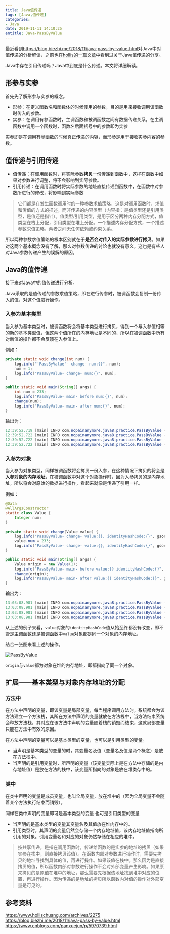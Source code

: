 ```yaml
---
title: Java值传递
tags: [Java,值传递]
categories:
- Java
date: 2019-11-11 14:10:25
entitle: Java-PassByValue
---
```


最近看到<https://blog.biezhi.me/2018/11/java-pass-by-value.html>对Java中对值传递的分析解读，之前也在[hollis的一篇文章](https://www.hollischuang.com/archives/2275)中看到过关于Java值传递的分享。

Java中存在引用传递吗？Java中到底是什么传递。本文将详细解读。

<!--more-->

## 形参与实参

首先先了解形参与实参的概念。

* 形参：在定义函数名和函数体的时候使用的参数，目的是用来接收调用该函数时传入的参数。
* 实参：在调用有参函数时，主调函数和被调函数之间有数据传递关系，在主调函数中调用一个函数时，函数名后面括号中的参数即为实参

实参即是在调用有参函数的时候真正传递的内容，而形参是用于接收实参内容的参数。

## 值传递与引用传递

* 值传递：在调用函数时，将实际参数**拷贝**一份传递到函数中，这样在函数中如果对参数进行调整，将不会影响到实际参数。
* 引用传递：在调用函数时将实际参数的地址直接传递到函数中，在函数中对参数所进行的修改，将影响到实际参数

> 它们都是在发生函数调用时的一种参数求值策略，这是对调用函数时，求值和传值的方式的描述，而非传递的内容类型（内容指：是值类型还是引用类型，是值还是指针）。值类型/引用类型，是用于区分两种内存分配方式，值类型在栈上分配，引用类型在堆上分配。一个描述内存分配方式，一个描述参数求值策略，两者之间无任何依赖或约束关系。

所以两种参数求值策略的根本区别就在于**是否会对传入的实际参数进行拷贝**。如果对这两个基本概念没有了解，那么对参数传递的讨论也就没有意义，这也是有些人对Java参数传递产生的误解的原因。

## Java的值传递

接下来对Java中的值传递进行分析。

Java采取的是值传递的参数求值策略，即在进行传参时，被调函数会复制一份传入的值，对这个值进行操作。

### 入参为基本类型

当入参为基本类型时，被调函数将会将基本类型进行拷贝，得到一个与入参值相等的新的基本类型值，但这两个值所在的内存地址是不同的，所以在被调函数中所有对新值的操作都不会反馈在入参值上。

例如：

```java
private static void change(int num) {
    log.info("'PassByValue'- change- num:{}", num);
    num = 1;
    log.info("PassByValue- change- num:{}", num);
}

public static void main(String[] args) {
    int num = 233;
    log.info("PassByValue- main- before num:{}", num);
    change(num);
    log.info("PassByValue- main- after num:{}", num);
}
```

输出为：
```java
12:39:52.719 [main] INFO com.nopainanymore.java8.practice.PassByValue - PassByValue- main- before num:233
12:39:52.722 [main] INFO com.nopainanymore.java8.practice.PassByValue - PassByValue- change- num:233
12:39:52.722 [main] INFO com.nopainanymore.java8.practice.PassByValue - PassByValue- change- num:1
12:39:52.722 [main] INFO com.nopainanymore.java8.practice.PassByValue - PassByValue- main- after num:233
```

### 入参为对象

当入参为对象类型，同样被调函数将会拷贝一份入参，在这种情况下拷贝的将会是**入参对象的内存地址**，在被调函数中对这个对象操作时，因为入参拷贝的是内存地址，所以将会对原始的数据进行操作，看起来就像是传递了引用一样。

例如：

```java
@Data
@AllArgsConstructor
static class Value {
    Integer num;
}

private static void change(Value value) {
    log.info("PassByValue- change- value:{}, identityHashCode:{}", gson.toJson(value), System.identityHashCode(value));
    value.num = 233;
    log.info("PassByValue- change- value:{}, identityHashCode:{}", gson.toJson(value), System.identityHashCode(value));
}

public static void main(String[] args) {
    Value origin = new Value(1);
    log.info("PassByValue- main- before value:{} identityHashCode:{}", gson.toJson(origin), System.identityHashCode(origin));
    change(origin);
    log.info("PassByValue- main- after value:{} identityHashCode:{}", gson.toJson(origin), System.identityHashCode(origin));
}
```

输出为：

```java
13:03:08.981 [main] INFO com.nopainanymore.java8.practice.PassByValue - PassByValue- main- before value:{"num":1} identityHashCode:314337396
13:03:08.981 [main] INFO com.nopainanymore.java8.practice.PassByValue - PassByValue- change- value:{"num":1}, identityHashCode:314337396
13:03:08.981 [main] INFO com.nopainanymore.java8.practice.PassByValue - PassByValue- change- value:{"num":233}, identityHashCode:314337396
13:03:08.981 [main] INFO com.nopainanymore.java8.practice.PassByValue - PassByValue- main- after value:{"num":233} identityHashCode:314337396
```

从上述的例子来看，`value`对象的`identityHashCode`值从始至终都没有改变，即不管是主调函数还是被调函数中`value`对象都是同一个对象的内存地址。

结合一张图来看上述的操作。

![PassByValue](https://nopainanymore.oss-cn-hangzhou.aliyuncs.com/java/PassByValue.png?x-oss-process=style/sw-white)

`origin`与`value`都为对象在堆的内存地址，即都指向了同一个对象。

## 扩展——基本类型与对象内存地址的分配

### 方法中

在方法中声明的变量，即该变量是局部变量，每当程序调用方法时，系统都会为该方法建立一个方法栈，其所在方法中声明的变量就放在方法栈中，当方法结束系统会释放方法栈，其对应在该方法中声明的变量随着栈的销毁而结束，这就局部变量只能在方法中有效的原因。

在方法中声明的变量可以是基本类型的变量，也可以是引用类型的变量。

* 当声明是基本类型的变量的时，其变量名及值（变量名及值是两个概念）是放在方法栈中。
* 当声明的是引用变量时，所声明的变量（该变量实际上是在方法中存储的是内存地址值）是放在方法的栈中，该变量所指向的对象是放在堆类存中的。

### 类中

在类中声明的变量是成员变量，也叫全局变量，放在堆中的（因为全局变量不会随着某个方法执行结束而销毁）。

同样在类中声明的变量即可是基本类型的变量 也可是引用类型的变量

* 当声明的是基本类型的变量其变量名及其值放在堆内存中的。
* 引用类型时，其声明的变量仍然会存储一个内存地址值，该内存地址值指向所引用的对象。引用变量名和对应的对象仍然存储在相应的堆中。


> 按共享传递，是指在调用函数时，传递给函数的是实参的地址的拷贝（如果实参在栈中，则直接拷贝该值）。在函数内部对参数进行操作时，需要先拷贝的地址寻找到具体的值，再进行操作。如果该值在栈中，那么因为是直接拷贝的值，所以函数内部对参数进行操作不会对外部变量产生影响。如果原来拷贝的是原值在堆中的地址，那么需要先根据该地址找到堆中对应的位置，再进行操作。因为传递的是地址的拷贝所以函数内对值的操作对外部变量是可见的。


## 参考资料
<https://www.hollischuang.com/archives/2275>
<https://blog.biezhi.me/2018/11/java-pass-by-value.html>
<https://www.cnblogs.com/panxuejun/p/5970739.html>
